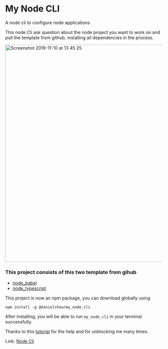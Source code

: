 # My Node CLI
A node cli to configure node applications

This node Cli ask question about the node project you want to work on and pull the template from github, installing all dependencies in the process.

<img width="694" alt="Screenshot 2019-11-10 at 13 45 25" src="https://user-images.githubusercontent.com/24846513/68544147-76cd6d80-03c0-11ea-9c2f-2e9e556826ce.png">

### This project consists of this two template from gihub
- [node_babel](https://github.com/Danielshow/node_babel)
- [node_typescript](https://github.com/Danielshow/node_typescript)

This project is now an npm package, you can download globally using
```
npm install -g @danielshow/my_node_cli
```

After installing, you will be able to run `my_node_cli` in your terminal successfully.

Thanks to this [tutorial](https://www.sitepoint.com/javascript-command-line-interface-cli-node-js/) for the help and for unblocking me many times.

Link: [Node Cli](https://www.npmjs.com/package/@danielshow/my_node_cli)
